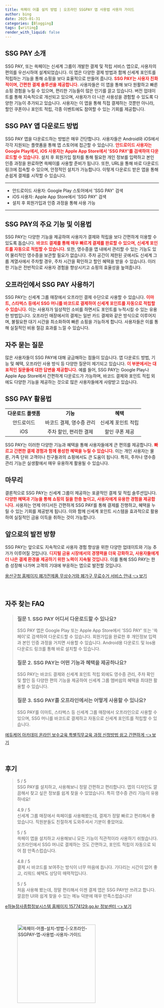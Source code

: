 ```yaml
---
title: 쓱페이 어플 설치 방법 | 오프라인 SSGPAY 앱 사용법 사용자 가이드
author: bing
date: 2025-01-31
categories: [Blogging]
tags: [writing]
render_with_liquid: false
---
```



<h2 id='SSG_PAY_소개'>SSG PAY 소개</h2>

<p>SSG PAY, 또는 쓱페이는 신세계 그룹이 개발한 결제 및 적립 서비스 앱으로, 사용자의 편의를 우선시하여 설계되었습니다. 이 앱은 다양한 결제 방법과 함께 신세계 포인트를 적립하는 기능을 통해 쇼핑을 보다 효율적으로 만들어 줍니다. <b><span style="color: #ee2323;">SSG PAY는 사용자 친화적이며, 간편한 결제 솔루션을 제공합니다.</span></b> 사용자들은 이 앱을 통해 보다 원활하고 빠른 쇼핑 경험을 누릴 수 있으며, 편리한 기능들이 많은 인기를 끌고 있습니다. 버전 업데이트를 통해 지속적으로 개선되고 있으며, 사용자가 더 나은 사용성을 경험할 수 있도록 다양한 기능이 추가되고 있습니다. 사용자는 이 앱을 통해 직접 결제하는 것뿐만 아니라, 할인 쿠폰이나 포인트 적립, 각종 이벤트에도 참여할 수 있는 기회를 제공합니다.</p>

<h2 id='다운로드_방법'>SSG PAY 앱 다운로드 방법</h2>

<p>SSG PAY 앱을 다운로드하는 방법은 매우 간단합니다. 사용자들은 Android와 iOS에서 각각 지원되는 플랫폼을 통해 앱 스토어에 접근할 수 있습니다. <b><span style="color: #ee2323;">안드로이드 사용자는 Google Play에서, iOS 사용자는 Apple App Store에서 'SSG PAY'를 검색하여 다운로드할 수 있습니다.</span></b> 설치 후 회원가입 절차를 통해 필요한 개인 정보를 입력하고 본인 인증 과정을 완료하면 쓱페이를 사용할 준비가 됩니다. 또한, URL을 통해 바로 다운로드 링크에 접속할 수 있으며, 안정적인 설치가 가능합니다. 이렇게 다운로드 받은 앱을 통해 손쉽게 결제를 시작할 수 있습니다.</p>

<hr />

<ul>
    <li>안드로이드 사용자: Google Play 스토어에서 'SSG PAY' 검색</li>
    <li>iOS 사용자: Apple App Store에서 'SSG PAY' 검색</li>
    <li>설치 후 회원가입과 인증 과정을 통해 사용 가능</li>
</ul>

<hr />

<h2 id='주요_기능_및_이용법'>SSG PAY의 주요 기능 및 이용법</h2>

<p>SSG PAY는 다양한 기능을 제공하여 사용자가 결제와 적립을 보다 간편하게 이용할 수 있도록 돕습니다. <b><span style="color: #ee2323;">바코드 결제를 통해 매우 빠르게 결제를 완료할 수 있으며, 신세계 포인트를 자동으로 적립할 수 있습니다.</span></b> 또한, 영수증을 앱 내에서 관리할 수 있는 기능도 있어 물리적인 영수증을 보관할 필요가 없습니다. 주차 공간이 제한된 곳에서도 신세계 그룹 계열사에서 주차할 경우, 주차 시간을 확인하고 할인 혜택을 받을 수 있습니다. 이러한 기능은 전반적으로 사용자 경험을 향상시키고 쇼핑의 효율성을 높여줍니다.</p>

<h2 id='오프라인_사용법'>오프라인에서 SSG PAY 사용하기</h2>

<p>SSG PAY는 신세계 그룹 매장에서 오프라인 결제 수단으로 사용할 수 있습니다. <b><span style="color: #ee2323;">이마트, 스타벅스 등에서 SSG 머니를 바코드로 결제하여 신세계 포인트를 자동으로 적립할 수 있습니다.</span></b> 이는 사용자가 일상적인 소비를 하면서도 포인트를 누적시킬 수 있는 유용한 방법입니다. 오프라인 매장에서의 결제는 일반 카드 결제와 같은 방식으로 이루어지며, 불필요한 대기 시간을 최소화하여 빠른 쇼핑을 가능하게 합니다. 사용자들은 이를 통해 실질적인 비용 절감 효과를 느낄 수 있습니다.</p>

<h2 id='자주_묻는_질문'>자주 묻는 질문</h2>

<p>많은 사용자들이 SSG PAY에 대해 궁금해하는 점들이 있습니다. 앱 다운로드 방법, 기능 및 혜택, 오프라인 사용 방식 등 다양한 질문이 제기되고 있습니다. <b><span style="color: #ee2323;">이 부분에서는 대표적인 질문들에 대한 답변을 제공합니다.</span></b> 예를 들어, SSG PAY는 Google Play나 Apple App Store에서 간편하게 다운로드가 가능하며, 바코드 결제와 포인트 적립 외에도 다양한 기능을 제공하는 것으로 많은 사용자들에게 사랑받고 있습니다.</p>

<h2 id='SSG_PAY_활용법'>SSG PAY 활용법</h2>

<table>
    <tr>
        <td style="text-align: center; height: 17px;"><b>다운로드 플랫폼</b></td>
        <td style="text-align: center; height: 17px;"><b>기능</b></td>
        <td style="text-align: center; height: 17px;"><b>혜택</b></td>
    </tr>
    <tr>
        <td style="text-align: center; height: 17px;">안드로이드</td>
        <td style="text-align: center; height: 17px;">바코드 결제, 영수증 관리</td>
        <td style="text-align: center; height: 17px;">신세계 포인트 적립</td>
    </tr>
    <tr>
        <td style="text-align: center; height: 17px;">iOS</td>
        <td style="text-align: center; height: 17px;">주차 할인, 편리한 결제</td>
        <td style="text-align: center; height: 17px;">할인 쿠폰 제공</td>
    </tr>
</table>

<p>SSG PAY는 이러한 다양한 기능과 혜택을 통해 사용자들에게 큰 편의를 제공합니다. <b><span style="color: #ee2323;">빠르고 간편한 결제 경험과 함께 풍성한 혜택을 누릴 수 있습니다.</span></b> 이는 개인 사용자는 물론, 가족 단위 고객이나 친구들과의 쇼핑에서도 큰 도움이 됩니다. 특히, 주차나 영수증 관리 기능은 실생활에서 매우 유용하게 활용될 수 있습니다.</p>

<h2 id='마무리'>마무리</h2>

<p>결론적으로 SSG PAY는 신세계 그룹이 제공하는 포괄적인 결제 및 적립 솔루션입니다. <b><span style="color: #ee2323;">다양한 혜택과 기능을 통해 쇼핑의 질을 한층 높이고, 사용자에게 유용한 경험을 제공합니다.</span></b> 사용자는 언제 어디서든 간편하게 SSG PAY를 통해 결제를 진행하고, 혜택을 누릴 수 있는 기회를 제공받게 됩니다. 이와 함께 신세계 포인트 시스템을 효과적으로 활용하여 실질적인 금융 이득을 취하는 것이 가능합니다.</p>

<h2 id='앞으로의_발전'>앞으로의 발전 방향</h2>

<p>SSG PAY는 앞으로도 지속적으로 사용자 경험 향상을 위한 다양한 업데이트와 기능 추가가 이루어질 것입니다. <b><span style="color: #ee2323;">디지털 금융 시장에서의 경쟁력을 더욱 강화하고, 사용자들에게 더 나은 결제 환경을 제공하기 위한 노력이 지속될 것입니다.</span></b> 이를 통해 SSG PAY는 한층 성장해 나가며 고객의 기대에 부응하는 앱으로 발전할 것입니다.</p>


<p><a class="click-button" title="용산구청 홈페이지 폐가전제품 무상수거와 폐가구 무료수거 서비스 안내" href="https://yellowplanner.github.io/posts/%EC%9A%A9%EC%82%B0%EA%B5%AC%EC%B2%AD-%ED%99%88%ED%8E%98%EC%9D%B4%EC%A7%80-%ED%8F%90%EA%B0%80%EC%A0%84%EC%A0%9C%ED%92%88-%EB%AC%B4%EC%83%81%EC%88%98%EA%B1%B0%EC%99%80-%ED%8F%90%EA%B0%80%EA%B5%AC-%EB%AC%B4%EB%A3%8C%EC%88%98%EA%B1%B0-%EC%84%9C%EB%B9%84%EC%8A%A4-%EC%95%88%EB%82%B4/" rel="dofollow">용산구청 홈페이지 폐가전제품 무상수거와 폐가구 무료수거 서비스 안내 👈 보기</a></p><br>
<h2 id='자주_찾는_FAQ'>자주 찾는 FAQ</h2>
<div itemscope="" itemtype="https://schema.org/FAQPage"> 
<blockquote> 
<div itemscope="" itemprop="mainEntity" itemtype="https://schema.org/Question"> 
<h3 itemprop="name">질문 1. SSG PAY 어디서 다운로드할 수 있나요?</h3> 
<div itemscope="" itemprop="acceptedAnswer" itemtype="https://schema.org/Answer"> 
<span itemprop="text"> 
<p>SSG PAY 앱은 Google Play 또는 Apple App Store에서 'SSG PAY' 또는 '쓱페이'로 검색하여 다운로드할 수 있습니다. 회원가입을 완료한 후 개인정보 입력과 본인 인증 과정을 거치면 사용할 수 있습니다. Android용 다운로드 및 Ios용 다운로드 링크를 통해 바로 설치할 수 있습니다.</p> 
</span> 
</div> 
</div> 

<div itemscope="" itemprop="mainEntity" itemtype="https://schema.org/Question"> 
<h3 itemprop="name">질문 2. SSG PAY는 어떤 기능과 혜택을 제공하나요?</h3> 
<div itemscope="" itemprop="acceptedAnswer" itemtype="https://schema.org/Answer"> 
<span itemprop="text"> 
<p>SSG PAY는 바코드 결제와 신세계 포인트 적립 외에도 영수증 관리, 주차 확인 및 할인 등 다양한 편의 기능을 제공하여 신세계 그룹 멤버쉽의 혜택을 최대한 활용할 수 있습니다.</p> 
</span> 
</div> 
</div> 

<div itemscope="" itemprop="mainEntity" itemtype="https://schema.org/Question"> 
<h3 itemprop="name">질문 3. SSG PAY를 오프라인에서는 어떻게 사용할 수 있나요?</h3> 
<div itemscope="" itemprop="acceptedAnswer" itemtype="https://schema.org/Answer"> 
<span itemprop="text"> 
<p>SSG PAY를 이마트, 스타벅스 등 신세계 그룹 매장에서 오프라인으로 사용할 수 있으며, SSG 머니를 바코드로 결제하고 자동으로 신세계 포인트를 적립할 수 있습니다.</p> 
</span> 
</div> 
</div> 
</blockquote> 
</div>
<p><a class="click-button" title="에듀케어 아카데미 온라인 보수교육 특별직무교육 과정 신청방법 쉽고 간편하게" href="https://yellowplanner.github.io/posts/%EC%97%90%EB%93%80%EC%BC%80%EC%96%B4-%EC%95%84%EC%B9%B4%EB%8D%B0%EB%AF%B8-%EC%98%A8%EB%9D%BC%EC%9D%B8-%EB%B3%B4%EC%88%98%EA%B5%90%EC%9C%A1-%ED%8A%B9%EB%B3%84%EC%A7%81%EB%AC%B4%EA%B5%90%EC%9C%A1-%EA%B3%BC%EC%A0%95-%EC%8B%A0%EC%B2%AD%EB%B0%A9%EB%B2%95-%EC%89%BD%EA%B3%A0-%EA%B0%84%ED%8E%B8%ED%95%98%EA%B2%8C/" rel="dofollow">에듀케어 아카데미 온라인 보수교육 특별직무교육 과정 신청방법 쉽고 간편하게 👈 보기</a></p><br>
<h2 id='후기'>후기</h2>
<div itemscope itemtype="https://schema.org/Product">
  <blockquote>
  <div itemprop="review" itemscope itemtype="https://schema.org/Review">
      <div itemprop="reviewRating" itemscope itemtype="https://schema.org/Rating"> <span itemprop="ratingValue">5</span> / <span itemprop="bestRating">5</span> </div>
      <span itemprop="reviewBody">SSG PAY를 설치하고, 사용해보니 정말 간편하고 편리합니다. 앱의 디자인도 깔끔해서 찾고 싶은 정보를 쉽게 찾을 수 있었습니다. 특히 영수증 관리 기능이 유용하네요!</span>
  </div>
  <br>
  <div itemprop="review" itemscope itemtype="https://schema.org/Review">
      <div itemprop="reviewRating" itemscope itemtype="https://schema.org/Rating"> <span itemprop="ratingValue">4.9</span> / <span itemprop="bestRating">5</span> </div>
      <span itemprop="reviewBody">신세계 그룹 매장에서 쓱페이를 사용해봤는데, 결제가 정말 빠르고 편리해서 좋았습니다. 직원분들도 친절하게 도와주셔서 기분이 좋았어요.</span>
  </div>
  <br>
  <div itemprop="review" itemscope itemtype="https://schema.org/Review">
      <div itemprop="reviewRating" itemscope itemtype="https://schema.org/Rating"> <span itemprop="ratingValue">5</span> / <span itemprop="bestRating">5</span> </div>
      <span itemprop="reviewBody">쓱페이 앱을 설치하고 사용해보니 모든 기능이 직관적이라 사용하기 쉬웠습니다. 오프라인에서 SSG 머니로 결제하는 것도 간편하고, 포인트 적립이 자동으로 되어 참 만족스럽습니다.</span>
  </div>
  <br>
  <div itemprop="review" itemscope itemtype="https://schema.org/Review">
      <div itemprop="reviewRating" itemscope itemtype="https://schema.org/Rating"> <span itemprop="ratingValue">4.8</span> / <span itemprop="bestRating">5</span> </div>
      <span itemprop="reviewBody">결제 시 바코드를 보여주는 방식이 너무 마음에 듭니다. 기다리는 시간이 없어 좋고, 리워드 혜택도 상당히 매력적입니다.</span>
  </div>
  <br>
  <div itemprop="review" itemscope itemtype="https://schema.org/Review">
      <div itemprop="reviewRating" itemscope itemtype="https://schema.org/Rating"> <span itemprop="ratingValue">5</span> / <span itemprop="bestRating">5</span> </div>
      <span itemprop="reviewBody">처음 사용해 봤는데, 정말 편리해서 이젠 결제 앱은 SSG PAY만 쓰려고 합니다. 깔끔한 UI와 쉽게 찾을 수 있는 메뉴 덕분에 매우 만족스럽습니다!</span>
  </div>
  </blockquote>
</div>
<p><a class="click-button" title="e하늘장사종합정보시스템 홈페이지 15774129.go.kr 정보센터" href="https://yellowplanner.github.io/posts/e%ED%95%98%EB%8A%98%EC%9E%A5%EC%82%AC%EC%A2%85%ED%95%A9%EC%A0%95%EB%B3%B4%EC%8B%9C%EC%8A%A4%ED%85%9C-%ED%99%88%ED%8E%98%EC%9D%B4%EC%A7%80-15774129.go.kr-%EC%A0%95%EB%B3%B4%EC%84%BC%ED%84%B0/" rel="dofollow">e하늘장사종합정보시스템 홈페이지 15774129.go.kr 정보센터 👈 보기</a></p><br>
<figure class="image"><img src="https://yellowplanner.github.io/assets/img/thumbnail/쓱페이-어플-설치-방법-|-오프라인-SSGPAY-앱-사용법-사용자-가이드.webp" alt="쓱페이-어플-설치-방법-|-오프라인-SSGPAY-앱-사용법-사용자-가이드" width="256" height="256"></figure>
